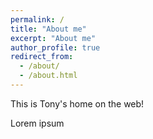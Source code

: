 ```yaml
---
permalink: /
title: "About me"
excerpt: "About me"
author_profile: true
redirect_from: 
  - /about/
  - /about.html
---
```


This is Tony's home on the web!

Lorem ipsum

